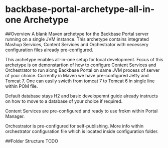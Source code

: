 # backbase-portal-archetype-all-in-one Archetype

##Overview
A blank Maven archetype for the Backbase Portal server running on a single JVM instance. This archetype contains integrated Mashup Services, Content Services and Orchestrator with necessery configuration files already pre-configured.

This archetype enables all-in-one setup for local development. Focus of this archetype is on demonstartion of how to configure Content Services and Orchestrator to run along Backbase Portal on same JVM process of server of your choice. Currently in Maven we have pre-configured Jetty and Tomcat 7. One can easily swicth from tomcat 7 to Tomcat 6 in single line within POM file. 

Default database stays H2 and basic developemnt guide already instructs on how to move to a database of your choice if required.

Content Services are pre-configured and ready to use frokm within Portal Manager.

Orchestrator is pre-configured for self-publishing. More info within orchestrator configuration file which is located inside configuration folder.

##Folder Structure
TODO